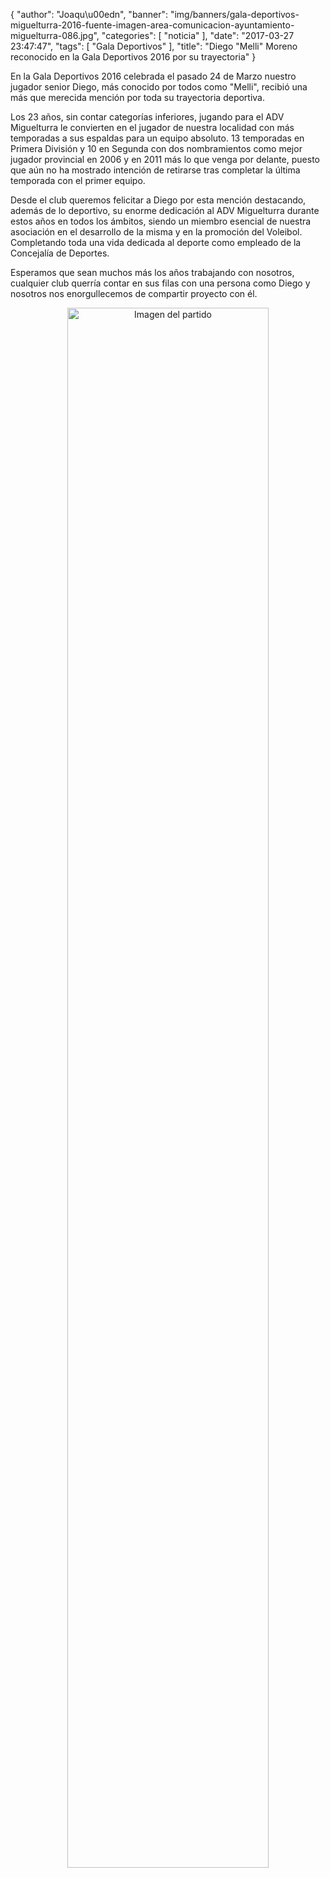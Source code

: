 {
  "author": "Joaqu\u00edn", 
  "banner": "img/banners/gala-deportivos-miguelturra-2016-fuente-imagen-area-comunicacion-ayuntamiento-miguelturra-086.jpg", 
  "categories": [
    "noticia"
  ], 
  "date": "2017-03-27 23:47:47", 
  "tags": [
    "Gala Deportivos"
  ], 
  "title": "Diego \"Melli\" Moreno reconocido en la Gala Deportivos 2016 por su trayectoria"
}

En la Gala Deportivos 2016 celebrada el pasado 24 de Marzo nuestro jugador senior Diego, más conocido por todos como "Melli", recibió una más que merecida mención por toda su trayectoria deportiva.

Los 23 años, sin contar categorías inferiores, jugando para el ADV Miguelturra le convierten en el jugador de nuestra localidad con más temporadas a sus espaldas para un equipo absoluto. 13 temporadas en Primera División y 10 en Segunda con dos nombramientos como mejor jugador provincial en 2006 y en 2011 más lo que venga por delante, puesto que aún no ha mostrado intención de retirarse tras completar la última temporada con el primer equipo.

Desde el club queremos felicitar a Diego por esta mención destacando, además de lo deportivo, su enorme dedicación al ADV Miguelturra durante estos años en todos los ámbitos, siendo un miembro esencial de nuestra asociación en el desarrollo de la misma y en la promoción del Voleibol. Completando toda una vida dedicada al deporte como empleado de la Concejalía de Deportes.

Esperamos que sean muchos más los años trabajando con nosotros, cualquier club querría contar en sus filas con una persona como Diego y nosotros nos enorgullecemos de compartir proyecto con él.

<center>
<a target="_new" href="http://www.advmiguelturra.org/drupal/sites/default/files/gala-deportivos-miguelturra-2016-fuente-imagen-area-comunicacion-ayuntamiento-miguelturra-086.jpg"> 
<img alt="Imagen del partido" width="80%" align="center" src="http://www.advmiguelturra.org/drupal/sites/default/files/gala-deportivos-miguelturra-2016-fuente-imagen-area-comunicacion-ayuntamiento-miguelturra-086.jpg"/> </a> </center>


